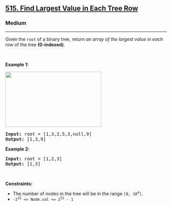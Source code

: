 <h2><a href="https://leetcode.com/problems/find-largest-value-in-each-tree-row/">515. Find Largest Value in Each Tree Row</a></h2><h3>Medium</h3><hr><div style="user-select: auto;"><p style="user-select: auto;">Given the <code style="user-select: auto;">root</code> of a binary tree, return <em style="user-select: auto;">an array of the largest value in each row</em> of the tree <strong style="user-select: auto;">(0-indexed)</strong>.</p>

<p style="user-select: auto;">&nbsp;</p>
<p style="user-select: auto;"><strong style="user-select: auto;">Example 1:</strong></p>
<img alt="" src="https://assets.leetcode.com/uploads/2020/08/21/largest_e1.jpg" style="width: 300px; height: 172px; user-select: auto;" title="">
<pre style="user-select: auto;"><strong style="user-select: auto;">Input:</strong> root = [1,3,2,5,3,null,9]
<strong style="user-select: auto;">Output:</strong> [1,3,9]
</pre>

<p style="user-select: auto;"><strong style="user-select: auto;">Example 2:</strong></p>

<pre style="user-select: auto;"><strong style="user-select: auto;">Input:</strong> root = [1,2,3]
<strong style="user-select: auto;">Output:</strong> [1,3]
</pre>

<p style="user-select: auto;">&nbsp;</p>
<p style="user-select: auto;"><strong style="user-select: auto;">Constraints:</strong></p>

<ul style="user-select: auto;">
	<li style="user-select: auto;">The number of nodes in the tree will be in the range <code style="user-select: auto;">[0, 10<sup style="user-select: auto;">4</sup>]</code>.</li>
	<li style="user-select: auto;"><code style="user-select: auto;">-2<sup style="user-select: auto;">31</sup> &lt;= Node.val &lt;= 2<sup style="user-select: auto;">31</sup> - 1</code></li>
</ul>
</div>